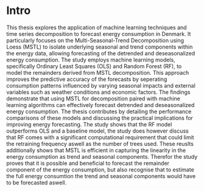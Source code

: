<div>
  <script type="text/x-mathjax-config">
    MathJax = {
      tex: {
        inlineMath: [['$','$'], ['\\(','\\)']],
        displayMath: [['$$','$$'], ['\\[','\\]']]
      }
    };
  </script>
  <script type="text/javascript" id="MathJax-script" async
    src="https://cdn.jsdelivr.net/npm/mathjax@3/es5/tex-mml-chtml.js">
  </script>
</div>

# Intro

This thesis explores the application of machine learning techniques and time series decomposition to forecast energy consumption in Denmark. It particularly focuses on the Multi-Seasonal-Trend Decomposition using Loess (MSTL) to isolate underlying seasonal and trend components within the energy data, allowing forecasting of the detrended and deseasonalized energy consumption. The study employs machine learning models, specifically Ordinary Least Squares (OLS) and Random Forest (RF), to model the remainders derived from MSTL decomposition. This approach improves the predictive accuracy of the forecasts by seperating consumption patterns influenced by varying seasonal impacts and external variables such as weather conditions and economic factors.
The findings demonstrate that using MSTL for decomposition paired with machine learning algorithms can effectively forecast detrended and deseasonalized energy consumption. The thesis contributes by detailing the performance comparisons of these models and discussing the practical implications for improving energy forecasting.
The study shows that the RF model outperforms OLS and a baseline model, the study does however discuss that RF comes with a significant computational requirement that could limit the retraining frequency aswell as the number of trees used. These reuslts additionally shows that MSTL is efficient in capturing the linearity in the energy consumption as trend and seasonal components. Therefor the study proves that it is possible and beneficial to forecast the remainder component of the energy consumption, but also recognise that to estimate the full energy consumtion the trend and seasonal components would have to be forecasted aswell.
